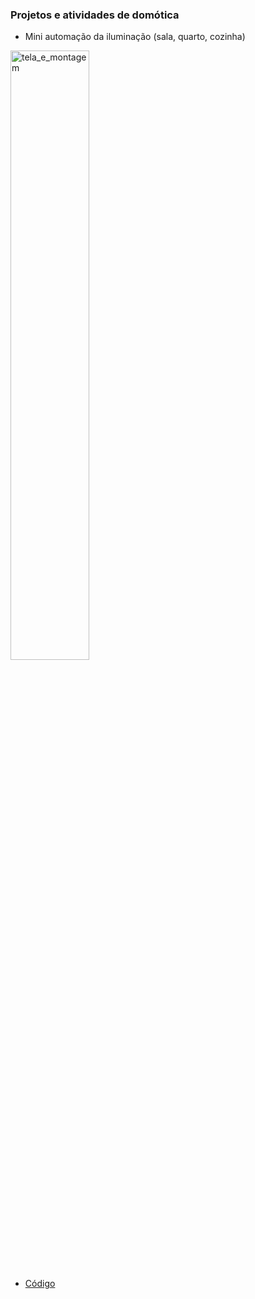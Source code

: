 ### Projetos e atividades de domótica
- Mini automação da iluminação (sala, quarto, cozinha)

<img width="50%" height="50%" src="https://github.com/ErickGLopes/media/blob/main/domotica/Controle%20dos%20LEDs.png" alt="tela_e_montagem">

 - [Código](https://github.com/ErickGLopes/domotica/blob/main/domotica001.ino)
